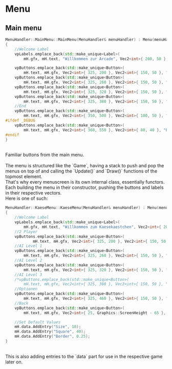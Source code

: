 # Menu

## Main menu
```c++
MenuHandler::MainMenu::MainMenu(MenuHandler& menuHandler) : Menu(menuHandler) 
{
	//Welcome Label
	vpLabels.emplace_back(std::make_unique<Label>(
		mH.gfx, mH.text, "Willkommen zur Arcade", Vec2<int>{ 200, 50 }, Vec2<int>{ 400, 100 }, letterspacing, border, Color(0u, 0u, 185u), Colors::White));

	vpButtons.emplace_back(std::make_unique<Button>(
		mH.text, mH.gfx, Vec2<int>{ 325, 200 }, Vec2<int>{ 150, 50 }, "Kaesekaestchen", 2, letterspacing, border, half_bordersize, Colors::White, Colors::Black));
	vpButtons.emplace_back(std::make_unique<Button>(
		mH.text, mH.gfx, Vec2<int>{ 325, 260 }, Vec2<int>{ 150, 50 }, "Snake", 3, letterspacing, border, half_bordersize, Colors::White, Colors::Black));
	vpButtons.emplace_back(std::make_unique<Button>(
		mH.text, mH.gfx, Vec2<int>{ 325, 320 }, Vec2<int>{ 150, 50 }, "Pong", 4, letterspacing, border, half_bordersize, Colors::White, Colors::Black));
	vpButtons.emplace_back(std::make_unique<Button>(
		mH.text, mH.gfx, Vec2<int>{ 325, 380 }, Vec2<int>{ 150, 50 }, "Memestone", 5, letterspacing, border, half_bordersize, Colors::White, Colors::Black));
	//End
	vpButtons.emplace_back(std::make_unique<Button>( 
		mH.text, mH.gfx, Vec2<int>{ 350, 500 }, Vec2<int>{ 100, 50 }, "Beenden", 1, letterspacing, border, half_bordersize, Colors::Red, Colors::White));
#ifdef _DEBUG
	vpButtons.emplace_back(std::make_unique<Button>( 
		mH.text, mH.gfx, Vec2<int>{ 360, 550 }, Vec2<int>{ 80, 40 }, "DevMode", 1000000, letterspacing, border, half_bordersize, Colors::Cyan, Colors::Black));
#endif
}
```
<br/>
Familiar buttons from the main menu.<br/>
<br/>
The menu is structured like the `Game`, having a stack to push and pop the menus on top of and calling the `Update()` and `Draw()` functions of the topmost element.<br/>
That's why every menuscreen is its own internal class, essentially functors. Each building the menu in their constructor, pushing the buttons and labels in their respective vectors.<br/>
Here is one of such:<br/>

```c++
MenuHandler::KaeseMenu::KaeseMenu(MenuHandler& menuHandler) : Menu(menuHandler)
{
	//Welcome Label
	vpLabels.emplace_back(std::make_unique<Label>(
		mH.gfx, mH.text, "Willkommen zum Kaesekaestchen", Vec2<int>{ 200, 50 }, Vec2<int>{ 400, 100 }, letterspacing, border, Color(0u, 0u, 185u), Colors::White));
	//2 Player
	vpButtons.emplace_back(std::make_unique<Button>(
			mH.text, mH.gfx, Vec2<int>{ 325, 200 }, Vec2<int>{ 150, 50 }, "Zwei Spieler", 2, letterspacing, border, half_bordersize, Colors::White, Colors::Black));
	//AI Level 1
	vpButtons.emplace_back(std::make_unique<Button>(
		mH.text, mH.gfx, Vec2<int>{ 325, 260 }, Vec2<int>{ 150, 50 }, "Einfach", 3, letterspacing, border, half_bordersize, Colors::White, Colors::Black));
	//AI Level 2
	vpButtons.emplace_back(std::make_unique<Button>(
		mH.text, mH.gfx, Vec2<int>{ 325, 320 }, Vec2<int>{ 150, 50 }, "Mittel", 4, letterspacing, border, half_bordersize, Colors::White, Colors::Black));
	//AI Level 3
	/*vpButtons.emplace_back(std::make_unique<Button>(
		mH.text, mH.gfx, Vec2<int>{ 325, 380 }, Vec2<int>{ 150, 50 }, "Schwer", 5, letterspacing, border, half_bordersize, Colors::White, Colors::Black));*/
	//Optionen
	vpButtons.emplace_back(std::make_unique<Button>(
		mH.text, mH.gfx, Vec2<int>{ 325, 460 }, Vec2<int>{ 150, 50 }, "Optionen", 6, letterspacing, border, half_bordersize, Colors::White, Colors::Black));
	//Back
	vpButtons.emplace_back(std::make_unique<Button>(
		mH.text, mH.gfx, Vec2<int>{ 25, Graphics::ScreenHeight - 65 }, Vec2<int>{ 75, 40 }, "Back", 1, letterspacing, border, half_bordersize, Colors::Red, Colors::White));

	//Set Default Values
	mH.data.AddEntry("Size", 10);
	mH.data.AddEntry("Square", 40);
	mH.data.AddEntry("Border", 0.25);
}
```

<br/>
This is also adding entries to the `data` part for use in the respective game later on.
